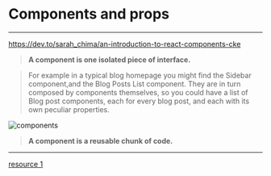 # Components and props
---
https://dev.to/sarah_chima/an-introduction-to-react-components-cke

> __A component is one isolated piece of interface.__


>For example in a typical blog homepage you might find the Sidebar component,and the Blog Posts List component. They are in turn composed by components themselves, so you could have a list of Blog post components, each for every blog post, and each with its own peculiar properties.

![components](https://jaxenter.com/wp-content/uploads/2018/07/react-intro-1.png)

> __A component is a reusable chunk of code.__

---
[resource 1](https://dev.to/sarah_chima/an-introduction-to-react-components-cke)

